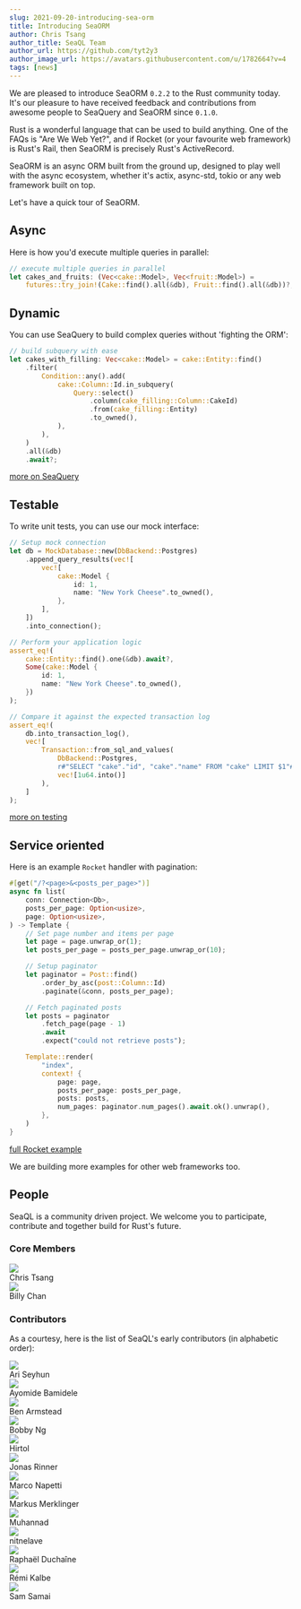 ```yaml
---
slug: 2021-09-20-introducing-sea-orm
title: Introducing SeaORM
author: Chris Tsang
author_title: SeaQL Team
author_url: https://github.com/tyt2y3
author_image_url: https://avatars.githubusercontent.com/u/1782664?v=4
tags: [news]
---
```


We are pleased to introduce SeaORM `0.2.2` to the Rust community today. It's our pleasure to have received feedback and contributions from awesome people to SeaQuery and SeaORM since `0.1.0`.

Rust is a wonderful language that can be used to build anything. One of the FAQs is "Are We Web Yet?", and if Rocket (or your favourite web framework) is Rust's Rail, then SeaORM is precisely Rust's ActiveRecord.

SeaORM is an async ORM built from the ground up, designed to play well with the async ecosystem, whether it's actix, async-std, tokio or any web framework built on top.

Let's have a quick tour of SeaORM.

## Async

Here is how you'd execute multiple queries in parallel:

```rust
// execute multiple queries in parallel
let cakes_and_fruits: (Vec<cake::Model>, Vec<fruit::Model>) =
    futures::try_join!(Cake::find().all(&db), Fruit::find().all(&db))?;
```

## Dynamic

You can use SeaQuery to build complex queries without 'fighting the ORM':

```rust
// build subquery with ease
let cakes_with_filling: Vec<cake::Model> = cake::Entity::find()
    .filter(
        Condition::any().add(
            cake::Column::Id.in_subquery(
                Query::select()
                    .column(cake_filling::Column::CakeId)
                    .from(cake_filling::Entity)
                    .to_owned(),
            ),
        ),
    )
    .all(&db)
    .await?;
```

[more on SeaQuery](https://docs.rs/sea-query/*/sea_query/)

## Testable

To write unit tests, you can use our mock interface:

```rust
// Setup mock connection
let db = MockDatabase::new(DbBackend::Postgres)
    .append_query_results(vec![
        vec![
            cake::Model {
                id: 1,
                name: "New York Cheese".to_owned(),
            },
        ],
    ])
    .into_connection();

// Perform your application logic
assert_eq!(
    cake::Entity::find().one(&db).await?,
    Some(cake::Model {
        id: 1,
        name: "New York Cheese".to_owned(),
    })
);

// Compare it against the expected transaction log
assert_eq!(
    db.into_transaction_log(),
    vec![
        Transaction::from_sql_and_values(
            DbBackend::Postgres,
            r#"SELECT "cake"."id", "cake"."name" FROM "cake" LIMIT $1"#,
            vec![1u64.into()]
        ),
    ]
);
```

[more on testing](/docs/write-test/mock)

## Service oriented

Here is an example `Rocket` handler with pagination:

```rust
#[get("/?<page>&<posts_per_page>")]
async fn list(
    conn: Connection<Db>,
    posts_per_page: Option<usize>,
    page: Option<usize>,
) -> Template {
    // Set page number and items per page
    let page = page.unwrap_or(1);
    let posts_per_page = posts_per_page.unwrap_or(10);

    // Setup paginator
    let paginator = Post::find()
        .order_by_asc(post::Column::Id)
        .paginate(&conn, posts_per_page);

    // Fetch paginated posts
    let posts = paginator
        .fetch_page(page - 1)
        .await
        .expect("could not retrieve posts");

    Template::render(
        "index",
        context! {
            page: page,
            posts_per_page: posts_per_page,
            posts: posts,
            num_pages: paginator.num_pages().await.ok().unwrap(),
        },
    )
}
```

[full Rocket example](https://github.com/SeaQL/sea-orm/tree/master/examples/rocket_example)

We are building more examples for other web frameworks too.

## People

SeaQL is a community driven project. We welcome you to participate, contribute and together build for Rust's future.

### Core Members

<div class="container">
    <div class="row">
        <div class="col col--3 margin-bottom--md">
            <div class="avatar">
                <a class="avatar__photo-link avatar__photo avatar__photo--sm" href="https://github.com/tyt2y3">
                    <img src="https://avatars.githubusercontent.com/u/1782664?v=4" />
                </a>
                <div class="avatar__intro">
                    <div class="avatar__name">
                        Chris Tsang
                    </div>
                </div>
            </div>
        </div>
        <div class="col col--3 margin-bottom--md">
            <div class="avatar">
                <a class="avatar__photo-link avatar__photo avatar__photo--sm" href="https://github.com/billy1624">
                    <img src="https://avatars.githubusercontent.com/u/30400950?v=4" />
                </a>
                <div class="avatar__intro">
                    <div class="avatar__name">
                        Billy Chan
                    </div>
                </div>
            </div>
        </div>
    </div>
</div>

### Contributors

As a courtesy, here is the list of SeaQL's early contributors (in alphabetic order):

<div class="container">
    <div class="row">
        <div class="col col--3 margin-bottom--md">
            <div class="avatar">
                <a class="avatar__photo-link avatar__photo avatar__photo--sm" href="https://github.com/Acidic9">
                    <img src="https://avatars.githubusercontent.com/u/16362377?v=4" />
                </a>
                <div class="avatar__intro">
                    <div class="avatar__name">
                        Ari Seyhun
                    </div>
                </div>
            </div>
        </div>
        <div class="col col--3 margin-bottom--md">
            <div class="avatar">
                <a class="avatar__photo-link avatar__photo avatar__photo--sm" href="https://github.com/MozarellaMan">
                    <img src="https://avatars.githubusercontent.com/u/48062697?v=4" />
                </a>
                <div class="avatar__intro">
                    <div class="avatar__name">
                        Ayomide Bamidele
                    </div>
                </div>
            </div>
        </div>
        <div class="col col--3 margin-bottom--md">
            <div class="avatar">
                <a class="avatar__photo-link avatar__photo avatar__photo--sm" href="https://github.com/benarmstead">
                    <img src="https://avatars.githubusercontent.com/u/70973680?v=4" />
                </a>
                <div class="avatar__intro">
                    <div class="avatar__name">
                        Ben Armstead
                    </div>
                </div>
            </div>
        </div>
        <div class="col col--3 margin-bottom--md">
            <div class="avatar">
                <a class="avatar__photo-link avatar__photo avatar__photo--sm" href="https://github.com/bobbyng626">
                    <img src="https://avatars.githubusercontent.com/u/67236456?v=4" />
                </a>
                <div class="avatar__intro">
                    <div class="avatar__name">
                        Bobby Ng
                    </div>
                </div>
            </div>
        </div>
        <div class="col col--3 margin-bottom--md">
            <div class="avatar">
                <a class="avatar__photo-link avatar__photo avatar__photo--sm" href="https://github.com/Hirtol">
                    <img src="https://avatars.githubusercontent.com/u/55356909?v=4" />
                </a>
                <div class="avatar__intro">
                    <div class="avatar__name">
                        Hirtol
                    </div>
                </div>
            </div>
        </div>
        <div class="col col--3 margin-bottom--md">
            <div class="avatar">
                <a class="avatar__photo-link avatar__photo avatar__photo--sm" href="https://github.com/Follpvosten">
                    <img src="https://avatars.githubusercontent.com/u/22855787?v=4" />
                </a>
                <div class="avatar__intro">
                    <div class="avatar__name">
                        Jonas Rinner
                    </div>
                </div>
            </div>
        </div>
        <div class="col col--3 margin-bottom--md">
            <div class="avatar">
                <a class="avatar__photo-link avatar__photo avatar__photo--sm" href="https://github.com/nappa85">
                    <img src="https://avatars.githubusercontent.com/u/7566389?v=4" />
                </a>
                <div class="avatar__intro">
                    <div class="avatar__name">
                        Marco Napetti
                    </div>
                </div>
            </div>
        </div>
        <div class="col col--3 margin-bottom--md">
            <div class="avatar">
                <a class="avatar__photo-link avatar__photo avatar__photo--sm" href="https://github.com/code-mm">
                    <img src="https://avatars.githubusercontent.com/u/43041831?v=4" />
                </a>
                <div class="avatar__intro">
                    <div class="avatar__name">
                        Markus Merklinger
                    </div>
                </div>
            </div>
        </div>
        <div class="col col--3 margin-bottom--md">
            <div class="avatar">
                <a class="avatar__photo-link avatar__photo avatar__photo--sm" href="https://github.com/MuhannadAlrusayni">
                    <img src="https://avatars.githubusercontent.com/u/14802524?v=4" />
                </a>
                <div class="avatar__intro">
                    <div class="avatar__name">
                        Muhannad
                    </div>
                </div>
            </div>
        </div>
        <div class="col col--3 margin-bottom--md">
            <div class="avatar">
                <a class="avatar__photo-link avatar__photo avatar__photo--sm" href="https://github.com/nitnelave">
                    <img src="https://avatars.githubusercontent.com/u/796633?v=4" />
                </a>
                <div class="avatar__intro">
                    <div class="avatar__name">
                        nitnelave
                    </div>
                </div>
            </div>
        </div>
        <div class="col col--3 margin-bottom--md">
            <div class="avatar">
                <a class="avatar__photo-link avatar__photo avatar__photo--sm" href="https://github.com/duchainer">
                    <img src="https://avatars.githubusercontent.com/u/11084784?v=4" />
                </a>
                <div class="avatar__intro">
                    <div class="avatar__name">
                        Raphaël Duchaîne
                    </div>
                </div>
            </div>
        </div>
        <div class="col col--3 margin-bottom--md">
            <div class="avatar">
                <a class="avatar__photo-link avatar__photo avatar__photo--sm" href="https://github.com/RemiKalbe">
                    <img src="https://avatars.githubusercontent.com/u/8604600?v=4" />
                </a>
                <div class="avatar__intro">
                    <div class="avatar__name">
                        Rémi Kalbe
                    </div>
                </div>
            </div>
        </div>
        <div class="col col--3 margin-bottom--md">
            <div class="avatar">
                <a class="avatar__photo-link avatar__photo avatar__photo--sm" href="https://github.com/samsamai">
                    <img src="https://avatars.githubusercontent.com/u/3764355?v=4" />
                </a>
                <div class="avatar__intro">
                    <div class="avatar__name">
                        Sam Samai
                    </div>
                </div>
            </div>
        </div>
    </div>
</div>
